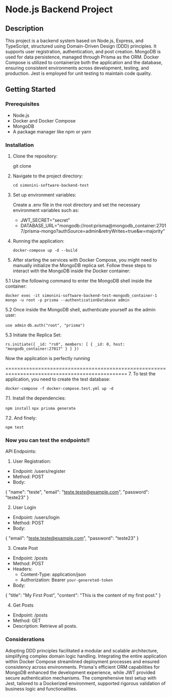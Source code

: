 # Node.js Backend Project

## Description

This project is a backend system based on Node.js, Express, and TypeScript, structured using Domain-Driven Design (DDD) principles. It supports user registration, authentication, and post creation. MongoDB is used for data persistence, managed through Prisma as the ORM. Docker Compose is utilized to containerize both the application and the database, ensuring consistent environments across development, testing, and production. Jest is employed for unit testing to maintain code quality.

## Getting Started

### Prerequisites

- Node.js
- Docker and Docker Compose
- MongoDB
- A package manager like npm or yarn

### Installation

1. Clone the repository:

   git clone <repository-url>

2. Navigate to the project directory:

   `cd simonini-software-backend-test`

3. Set up environment variables:

   Create a .env file in the root directory and set the necessary environment variables such as:

   - JWT_SECRET="secret"
   - DATABASE_URL="mongodb://root:prisma@mongodb_container:27017/prisma-mongo?authSource=admin&retryWrites=true&w=majority"
  
4. Running the application:

   `docker-compose up -d --build`

5. After starting the services with Docker Compose, you might need to manually initialize the MongoDB replica set. Follow these steps to interact with the MongoDB inside the Docker container:

5.1 Use the following command to enter the MongoDB shell inside the container:

  `docker exec -it simonini-software-backend-test-mongodb_container-1 mongo -u root -p prisma --authenticationDatabase admin`
  
5.2 Once inside the MongoDB shell, authenticate yourself as the admin user:

   `use admin`
   `db.auth("root", "prisma")`

5.3 Initiate the Replica Set:

`rs.initiate({
  _id: "rs0",
  members: [
    { _id: 0, host: "mongodb_container:27017" }
  ]
})`

Now the application is perfectly running

===============================================================================================
7. To test the application, you need to create the test database:

   `docker-compose -f docker-compose.test.yml up -d`

7.1. Install the dependencies:

   `npm install`
   `npx prisma generate`
   
7.2. And finely:

   `npm test`

### Now you can test the endpoints!!

API Endpoints:

1.  User Registration:

- Endpoint: /users/register
- Method: POST
- Body:

{
"name": "teste",
"email": "teste.teste@example.com",
"password": "teste23"
}

2. User Login

- Endpoint: /users/login
- Method: POST
- Body:

{
"email": "teste.teste@example.com",
"password": "teste23"
}

3. Create Post

- Endpoint: /posts
- Method: POST
- Headers:
  - Content-Type: application/json
  - Authorization: Bearer `your-genereted-token`
- Body:

{
"title": "My First Post",
"content": "This is the content of my first post."
}

4. Get Posts

- Endpoint: /posts
- Method: GET
- Description: Retrieve all posts.

### Considerations

Adopting DDD principles facilitated a modular and scalable architecture, simplifying complex domain logic handling. Integrating the entire application within Docker Compose streamlined deployment processes and ensured consistency across environments. Prisma's efficient ORM capabilities for MongoDB enhanced the development experience, while JWT provided secure authentication mechanisms. The comprehensive test setup with Jest, tailored to a Dockerized environment, supported rigorous validation of business logic and functionalities.

